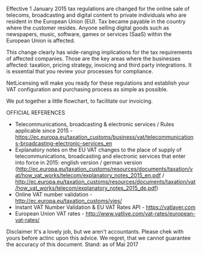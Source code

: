 Effective 1 January 2015 tax regulations are changed for the online sale of telecoms, broadcasting and digital content to private individuals who are resident in the European Union (EU).
Tax became payable in the country where the customer resides. Anyone selling digital goods such as newspapers, music, software, games or services (SaaS) within the European Union is affected.

This change clearly has wide-ranging implications for the tax requirements of affected companies. Those are the key areas where the businesses affected: taxation, pricing strategy, invoicing and third party integrations.
It is essential that you review your processes for compliance.

NetLicensing will make you ready for these regulations and establish your VAT configuration and purchasing process as simple as possible.

We put together a little flowchart, to facilitate our invoicing. 

OFFICIAL REFERENCES
- Telecommunications, broadcasting & electronic services / Rules applicable since 2015 - https://ec.europa.eu/taxation_customs/business/vat/telecommunications-broadcasting-electronic-services_en
- Explanatory notes on the EU VAT changes to the place of supply of telecommunications, broadcasting and electronic services that enter into force in 2015: english version / german version (http://ec.europa.eu/taxation_customs/resources/documents/taxation/vat/how_vat_works/telecom/explanatory_notes_2015_en.pdf / http://ec.europa.eu/taxation_customs/resources/documents/taxation/vat/how_vat_works/telecom/explanatory_notes_2015_de.pdf)
- Online VAT number validation - http://ec.europa.eu/taxation_customs/vies/
- Instant VAT Number Validation & EU VAT Rates API - https://vatlayer.com
- European Union VAT rates - http://www.vatlive.com/vat-rates/european-vat-rates/

Disclaimer
It's a lovely job, but we aren't accountants. Please chek with yours before actinc upon this advice. We regret, that we cannot guarantee the accuracy of this document.
Stand: as of Mai 2017
